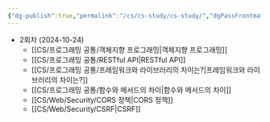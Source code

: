 ```yaml
---
{"dg-publish":true,"permalink":"/cs/cs-study/cs-study/","dgPassFrontmatter":true,"noteIcon":""}
---
```



- 2회차 (2024-10-24)
	- [[CS/프로그래밍 공통/객체지향  프로그래밍\|객체지향  프로그래밍]]
	- [[CS/프로그래밍 공통/RESTful API\|RESTful API]]
	- [[CS/프로그래밍 공통/프레임워크와 라이브러리의 차이는?\|프레임워크와 라이브러리의 차이는?]]
	- [[CS/프로그래밍 공통/함수와 메서드의 차이\|함수와 메서드의 차이]]
	- [[CS/Web/Security/CORS 정책\|CORS 정책]]
	- [[CS/Web/Security/CSRF\|CSRF]]
